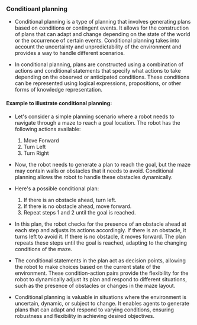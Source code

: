 ### Conditioanl planning
- Conditional planning is a type of planning that involves generating plans based on conditions or contingent events. It allows for the construction of plans that can adapt and change depending on the state of the world or the occurrence of certain events. Conditional planning takes into account the uncertainty and unpredictability of the environment and provides a way to handle different scenarios.

- In conditional planning, plans are constructed using a combination of actions and conditional statements that specify what actions to take depending on the observed or anticipated conditions. These conditions can be represented using logical expressions, propositions, or other forms of knowledge representation.


#### Example to illustrate conditional planning:

- Let's consider a simple planning scenario where a robot needs to navigate through a maze to reach a goal location. The robot has the following actions available:

  1. Move Forward
  2. Turn Left
  3. Turn Right

- Now, the robot needs to generate a plan to reach the goal, but the maze may contain walls or obstacles that it needs to avoid. Conditional planning allows the robot to handle these obstacles dynamically.

- Here's a possible conditional plan:

  1. If there is an obstacle ahead, turn left.
  2. If there is no obstacle ahead, move forward.
  3. Repeat steps 1 and 2 until the goal is reached.

- In this plan, the robot checks for the presence of an obstacle ahead at each step and adjusts its actions accordingly. If there is an obstacle, it turns left to avoid it. If there is no obstacle, it moves forward. The plan repeats these steps until the goal is reached, adapting to the changing conditions of the maze.

- The conditional statements in the plan act as decision points, allowing the robot to make choices based on the current state of the environment. These condition-action pairs provide the flexibility for the robot to dynamically adjust its plan and respond to different situations, such as the presence of obstacles or changes in the maze layout.

- Conditional planning is valuable in situations where the environment is uncertain, dynamic, or subject to change. It enables agents to generate plans that can adapt and respond to varying conditions, ensuring robustness and flexibility in achieving desired objectives.

